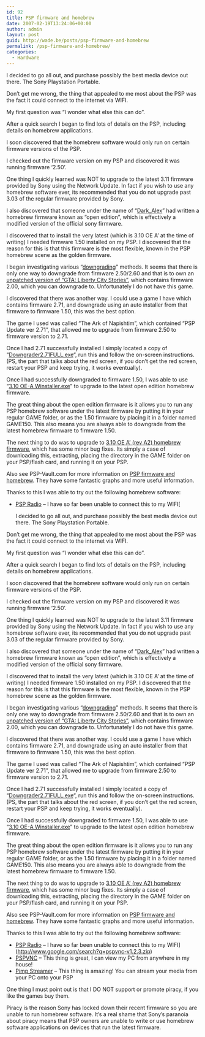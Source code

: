 ```yaml
---
id: 92
title: PSP firmware and homebrew
date: 2007-02-19T13:24:06+00:00
author: admin
layout: post
guid: http://wade.be/posts/psp-firmware-and-homebrew
permalink: /psp-firmware-and-homebrew/
categories:
  - Hardware
---
```

<p class="lead">
  I decided to go all out, and purchase possibly the best media device out there. The Sony Playstation Portable.
</p>

Don&#8217;t get me wrong, the thing that appealed to me most about the PSP was the fact it could connect to the internet via WIFI.

My first question was &#8220;I wonder what else this can do&#8221;.

After a quick search I began to find lots of details on the PSP, including details on homebrew applications.

I soon discovered that the homebrew software would only run on certain firmware versions of the PSP.

I checked out the firmware version on my PSP and discovered it was running firmware &#8216;2.50&#8217;.

One thing I quickly learned was NOT to upgrade to the latest 3.11 firmware provided by Sony using the Network Update. In fact if you wish to use any homebrew software ever, its recommended that you do not upgrade past 3.03 of the regular firmware provided by Sony.

I also discovered that someone under the name of &#8220;[Dark_Alex](http://www.dark-alex.org/)&#8221; had written a homebrew firmware known as &#8220;open edition&#8221;, which is effectively a modified version of the official sony firmware.

I discovered that to install the very latest (which is 3.10 OE A&#8217; at the time of writing) I needed firmware 1.50 installed on my PSP. I discovered that the reason for this is that this firmware is the most flexible, known in the PSP homebrew scene as the golden firmware.

I began investigating various &#8220;[downgrading](http://www.psp-hacks.com/forums/about17935.html)&#8221; methods. It seems that there is only one way to downgrade from firmware 2.50/2.60 and that is to own an [unpatched version of &#8220;GTA: Liberty City Stories&#8221;](http://web.archive.org/web/20070420180100/http://img223.imageshack.us:80/img223/271/jim420gtaunpatchedqjpreviewthez5.jpg), which contains firmware 2.00, which you can downgrade to. Unfortunately I do not have this game.

I discovered that there was another way. I could use a game I have which contains firmware 2.71, and downgrade using an auto installer from that firmware to firmware 1.50, this was the best option.

The game I used was called &#8220;The Ark of Napishtim&#8221;, which contained &#8220;PSP Update ver 2.71&#8221;, that allowed me to upgrade from firmware 2.50 to firmware version to 2.71.

Once I had 2.71 successfully installed I simply located a copy of &#8220;[Downgrader2.71FULL.exe](http://www.google.com/search?q=Downgrader2.71FULL.exe)&#8220;, run this and follow the on-screen instructions. (PS, the part that talks about the red screen, if you don&#8217;t get the red screen, restart your PSP and keep trying, it works eventually).

Once I had successfully downgraded to firmware 1.50, I was able to use &#8220;[3.10 OE-A Winstaller.exe](http://www.google.com/search?q=3.10+OE-A+Winstaller.exe)&#8221; to upgrade to the latest open edition homebrew firmware.

The great thing about the open edition firmware is it allows you to run any PSP homebrew software under the latest firmware by putting it in your regular GAME folder, or as the 1.50 firmware by placing it in a folder named GAME150. This also means you are always able to downgrade from the latest homebrew firmware to firmware 1.50.

The next thing to do was to upgrade to [3.10 OE A&#8217; (rev A2) homebrew firmware](http://forums.exophase.com/showthread.php?t=434), which has some minor bug fixes. Its simply a case of downloading this, extracting, placing the directory in the GAME folder on your PSP/flash card, and running it on your PSP.

Also see PSP-Vault.com for more information on [PSP firmware and homebrew](http://www.psp-vault.com/module-htmlpages-display-pid-14.psp). They have some fantastic graphs and more useful information.

Thanks to this I was able to try out the following homebrew software:

  * [PSP Radio](http://pspradio.sourceforge.net/) &#8211; I have so far been unable to connect this to my WIFI[<p class="lead">
  I decided to go all out, and purchase possibly the best media device out there. The Sony Playstation Portable.
</p>

Don&#8217;t get me wrong, the thing that appealed to me most about the PSP was the fact it could connect to the internet via WIFI.

My first question was &#8220;I wonder what else this can do&#8221;.

After a quick search I began to find lots of details on the PSP, including details on homebrew applications.

I soon discovered that the homebrew software would only run on certain firmware versions of the PSP.

I checked out the firmware version on my PSP and discovered it was running firmware &#8216;2.50&#8217;.

One thing I quickly learned was NOT to upgrade to the latest 3.11 firmware provided by Sony using the Network Update. In fact if you wish to use any homebrew software ever, its recommended that you do not upgrade past 3.03 of the regular firmware provided by Sony.

I also discovered that someone under the name of &#8220;[Dark_Alex](http://www.dark-alex.org/)&#8221; had written a homebrew firmware known as &#8220;open edition&#8221;, which is effectively a modified version of the official sony firmware.

I discovered that to install the very latest (which is 3.10 OE A&#8217; at the time of writing) I needed firmware 1.50 installed on my PSP. I discovered that the reason for this is that this firmware is the most flexible, known in the PSP homebrew scene as the golden firmware.

I began investigating various &#8220;[downgrading](http://www.psp-hacks.com/forums/about17935.html)&#8221; methods. It seems that there is only one way to downgrade from firmware 2.50/2.60 and that is to own an [unpatched version of &#8220;GTA: Liberty City Stories&#8221;](http://web.archive.org/web/20070420180100/http://img223.imageshack.us:80/img223/271/jim420gtaunpatchedqjpreviewthez5.jpg), which contains firmware 2.00, which you can downgrade to. Unfortunately I do not have this game.

I discovered that there was another way. I could use a game I have which contains firmware 2.71, and downgrade using an auto installer from that firmware to firmware 1.50, this was the best option.

The game I used was called &#8220;The Ark of Napishtim&#8221;, which contained &#8220;PSP Update ver 2.71&#8221;, that allowed me to upgrade from firmware 2.50 to firmware version to 2.71.

Once I had 2.71 successfully installed I simply located a copy of &#8220;[Downgrader2.71FULL.exe](http://www.google.com/search?q=Downgrader2.71FULL.exe)&#8220;, run this and follow the on-screen instructions. (PS, the part that talks about the red screen, if you don&#8217;t get the red screen, restart your PSP and keep trying, it works eventually).

Once I had successfully downgraded to firmware 1.50, I was able to use &#8220;[3.10 OE-A Winstaller.exe](http://www.google.com/search?q=3.10+OE-A+Winstaller.exe)&#8221; to upgrade to the latest open edition homebrew firmware.

The great thing about the open edition firmware is it allows you to run any PSP homebrew software under the latest firmware by putting it in your regular GAME folder, or as the 1.50 firmware by placing it in a folder named GAME150. This also means you are always able to downgrade from the latest homebrew firmware to firmware 1.50.

The next thing to do was to upgrade to [3.10 OE A&#8217; (rev A2) homebrew firmware](http://forums.exophase.com/showthread.php?t=434), which has some minor bug fixes. Its simply a case of downloading this, extracting, placing the directory in the GAME folder on your PSP/flash card, and running it on your PSP.

Also see PSP-Vault.com for more information on [PSP firmware and homebrew](http://www.psp-vault.com/module-htmlpages-display-pid-14.psp). They have some fantastic graphs and more useful information.

Thanks to this I was able to try out the following homebrew software:

  * [PSP Radio](http://pspradio.sourceforge.net/) &#8211; I have so far been unable to connect this to my WIFI](http://www.google.com/search?q=pspvnc-v1.2.3.zip) 
  * [PSPVNC](http://www.google.com/search?q=pspvnc-v1.2.3.zip) &#8211; This thing is great, I can view my PC from anywhere in my house!
  * [Pimp Streamer](http://www.pimpware.org/) &#8211; This thing is amazing! You can stream your media from your PC onto your PSP

One thing I must point out is that I DO NOT support or promote piracy, if you like the games buy them.

Piracy is the reason Sony has locked down their recent firmware so you are unable to run homebrew software. It&#8217;s a real shame that Sony&#8217;s paranoia about piracy means that PSP owners are unable to write or use homebrew software applications on devices that run the latest firmware.